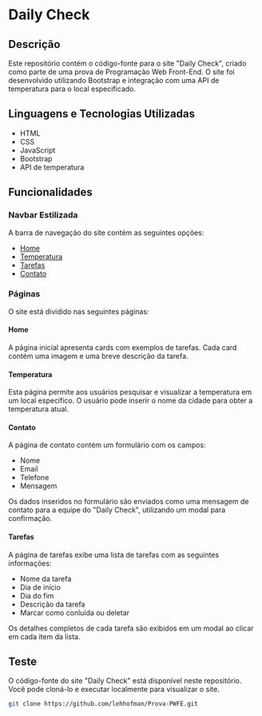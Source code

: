 # Daily Check

## Descrição

Este repositório contém o código-fonte para o site "Daily Check", criado como parte de uma prova de Programação Web Front-End. O site foi desenvolvido utilizando Bootstrap e integração com uma API de temperatura para o local especificado.

## Linguagens e Tecnologias Utilizadas

- HTML
- CSS
- JavaScript
- Bootstrap
- API de temperatura

## Funcionalidades

### Navbar Estilizada

A barra de navegação do site contém as seguintes opções:
- [Home](#home)
- [Temperatura](#temperatura)
- [Tarefas](#tarefas)
- [Contato](#contato)

### Páginas

O site está dividido nas seguintes páginas:

#### Home

A página inicial apresenta cards com exemplos de tarefas. Cada card contém uma imagem e uma breve descrição da tarefa.

#### Temperatura

Esta página permite aos usuários pesquisar e visualizar a temperatura em um local específico. O usuário pode inserir o nome da cidade para obter a temperatura atual.

#### Contato

A página de contato contém um formulário com os campos:
- Nome
- Email
- Telefone
- Mensagem

Os dados inseridos no formulário são enviados como uma mensagem de contato para a equipe do "Daily Check", utilizando um modal para confirmação.

#### Tarefas

A página de tarefas exibe uma lista de tarefas com as seguintes informações:
- Nome da tarefa
- Dia de início
- Dia do fim
- Descrição da tarefa
- Marcar como conluida ou deletar

Os detalhes completos de cada tarefa são exibidos em um modal ao clicar em cada item da lista.

## Teste

O código-fonte do site "Daily Check" está disponível neste repositório. Você pode cloná-lo e executar localmente para visualizar o site.

```bash
git clone https://github.com/lehhofman/Prova-PWFE.git
